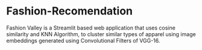 # Fashion-Recomendation
Fashion Valley is a Streamlit based web application that uses cosine similarity and KNN Algorithm, to cluster similar types of apparel using image embeddings generated using Convolutional Filters of VGG-16. 
